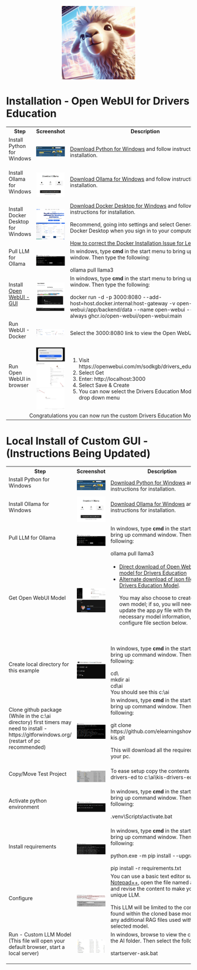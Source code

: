 <div align="center">
  <img alt="ollama" height="200px" src="first-time-install/ollama-kis-logo.jpg">
</div>

<h1>Installation - Open WebUI for Drivers Education</h1> 

 <table>
  <tr>
    <th>Step</th>
    <th>Screenshot</th>
    <th>Description</th>
  </tr>   
      <tr>
    <td>Install Python for Windows  <br><br></td>
    <td><img alt="ollama" src="first-time-install/install-python.jpg"></td>
    <td> <a href="https://www.python.org/downloads/" target="new">Download Python for Windows</a> and follow instructions for installation. </td>
  </tr>
   <tr>
    <td>Install Ollama for Windows  <br><br></td>
    <td><img alt="ollama" src="first-time-install/ollama-download.jpg"></td>
    <td> <a href="https://ollama.com" target="new">Download Ollama for Windows</a> and follow instructions for installation.  <br><br></td>
  </tr>
      <tr>
    <td>Install Docker Desktop for Windows  <br><br></td>
    <td><img alt="ollama" src="first-time-install/docker-download2.jpg"><br><img alt="ollama" src="first-time-install/docker-download3.jpg"></td>
    <td> <a href="https://www.docker.com/products/docker-desktop/" target="new">Download Docker Desktop for Windows</a> and follow instructions for installation. <br><br> Recommend, going into settings and select General > Start Docker Desktop when you sign in to your computer.   <br><br><a href="first-time-install/Docker Installation Issue.txt">How to correct the Docker Installation Issue for Lenovo</a> </td>
  </tr> 
       <tr>
    <td>Pull LLM for Ollama<br><br></td> 
    <td><img alt="ollama" src="first-time-install/pull-model.png"></td>
    <td>In windows, type <b>cmd</b> in the start menu to bring up command window.  Then type the following:<br><br>
    ollama pull llama3
    </td>
  </tr>  
  <tr>
    <td>Install <a href="https://docs.openwebui.com" target="new">Open WebUI - GUI</a><br><br></td>
    <td><img alt="openwebui" src="first-time-install/install-open-webui.jpg"><br><img alt="openwebuidocker" src="first-time-install/docker-install-open-webui.jpg"></td> 
    <td>In windows, type <b>cmd</b> in the start menu to bring up command window.  Then type the following:<br><br>
      docker run -d -p 3000:8080 --add-host=host.docker.internal:host-gateway -v open-webui:/app/backend/data --name open-webui --restart always ghcr.io/open-webui/open-webui:main
    </td>
  </tr>  
        <tr>
    <td>Run WebUI - Docker<br><br></td>
    <td><img alt="openwebui" src="first-time-install/run-open-webui-docker.png"></td> 
    <td>
     Select the 3000:8080 link to view the Open WebUI interface   
    </td>
  </tr>
     <tr>
    <td>Run Open WebUI in browser <br><br></td>
    <td><img alt="openwebuidocker" src="first-time-install/open-webui-drivers-ed-model3c.png"><br><img alt="openwebui" src="first-time-install/open-webui-drivers-ed-model3.png"><br><img alt="openwebui" src="first-time-install/open-webui-drivers-ed-model3b.png"><br></td> 
    <td>
      <OL>
         <LI>Visit https://openwebui.com/m/sodkgb/drivers_education:latest
         <LI> Select Get 
        <li> Enter: http://localhost:3000
          <LI> Select Save & Create
        <LI> You can now select the Drivers Education Model from the drop down menu
      </ol>      
    </td>
  </tr>  
        <tr>
    <td colspan="3"><div align=center>Congratulations you can now run the custom Drivers Education Model! </div>    
    </td>
  </tr>  
</table> 



<h1>Local Install of Custom GUI - (Instructions Being Updated)</h1>
<table>
  <tr>
    <th>Step</th>
    <th>Screenshot</th>
    <th>Description</th>
  </tr>   
        <tr>
    <td>Install Python for Windows  <br><br></td>
    <td><img alt="ollama" src="first-time-install/install-python.jpg"></td>
    <td> <a href="https://www.python.org/downloads/" target="new">Download Python for Windows</a> and follow instructions for installation. </td>
  </tr>
   <tr>
    <td>Install Ollama for Windows  <br><br></td>
    <td><img alt="ollama" src="first-time-install/ollama-download.jpg"></td>
    <td> <a href="https://ollama.com" target="new">Download Ollama for Windows</a> and follow instructions for installation.  <br><br></td>
  </tr>
    <tr>
    <td>Pull LLM for Ollama<br><br></td> 
    <td><img alt="ollama" src="first-time-install/pull-model.png"></td>
    <td>In windows, type <b>cmd</b> in the start menu to bring up command window.  Then type the following:<br><br>
    ollama pull llama3
    </td>
  </tr>  
  </tr>
     <tr>
    <td>Get Open WebUI Model <br><br></td>
    <td><img alt="openwebuimodel" src="first-time-install/open-webui-models.jpg"><br><img alt="openwebuigetmodel" src="first-time-install/open-webui-model.jpg"></td>
    <td><ul><li><a href="https://openwebui.com/m/sodkgb/drivers_education:latest/" target="new">Direct download of Open WebUI model for Drivers Education</a> <li>  <a href="first-time-install/kis-drivers-ed-model/modelfiles-export-1713538792563.json" target="new">Alternate download of json file for Drivers Education Model</a>. <br><br> You may also choose to create your own model; if so, you will need to update the app.py file with the necessary model information, see configure file section below.</ul><br><br>
</td>
  </tr>
  <tr>
    <td>Create local directory for this example <br><br></td>
    <td><img alt="ollama" src="first-time-install/make_ai_directory.jpg"></td>
    <td>In windows, type <b>cmd</b> in the start menu to bring up command window.  Then type the following:<br><br>
    cd\<br>
    mkdir ai<br>
    cd\ai<br>
    You should see this c:\ai      
    </td>
  </tr>  
   <tr>
    <td>Clone github package (While in the c:\ai directory) first timers may need to install - https://gitforwindows.org/ (restart of pc recommended) <br><br>
</td>
    <td><img alt="ollama" src="first-time-install/git-clone.png"></td>
    <td>In windows, type <b>cmd</b> in the start menu to bring up command window.  Then type the following:<br><br>
     git clone https://github.com/elearningshow/ollama-kis.git <br><br>
This will download all the required files to your pc. <br><br></td>
  </tr>
    <tr>
    <td>Copy/Move Test Project <br><br></td>
    <td><img alt="ollama" src="first-time-install/sample-project-directory.jpg"></td>
    <td>To ease setup copy the contents of kis-drivers-ed to c:\ai\kis-drivers-ed <br><br></td>
  </tr>  
   <tr>
    <td>Activate python environment <br><br></td>
    <td><img alt="ollama" src="first-time-install/python-activate.jpg"></td>
    <td>In windows, type <b>cmd</b> in the start menu to bring up command window.  Then type the following:<br><br>
    .venv\Scripts\activate.bat  <br><br></td>
  </tr>  
  <tr>
    <td>Install requirements  <br><br></td>
    <td><img alt="ollama" src="first-time-install/pip-requirements.jpg"></td>
    <td>In windows, type <b>cmd</b> in the start menu to bring up command window.  Then type the following:<br><br>
    python.exe -m pip install --upgrade pip <br><br>
    pip install -r requirements.txt</td>
  </tr>  
     <tr>
    <td>Configure  <br><br></td>
    <td><img alt="ollama" src="first-time-install/configure_vars1.jpg"><BR><img alt="ollama" src="first-time-install/configure_vars2.jpg"></td>
    <td>You can use a basic text editor such as <a href="https://notepad-plus-plus.org/downloads/" target="new">Notepad++</a>, open the file named app.py and revise the content to make your own unique LLM.  <br><br> This LLM will be limited to the content found within the cloned base model and any additional RAG files used with the selected model.</td>
  </tr>  
   <tr>
    <td>Run - Custom LLM Model (This file will open your default browser, start a local server) <br><br></td>
    <td><img alt="ollama" src="first-time-install/startserver-ask.jpg"></td>
    <td>In windows, browse to view the content in the AI folder.  Then select the following:<br><br>
    startserver-ask.bat <br><br></td>
  </tr>  
</table> 





